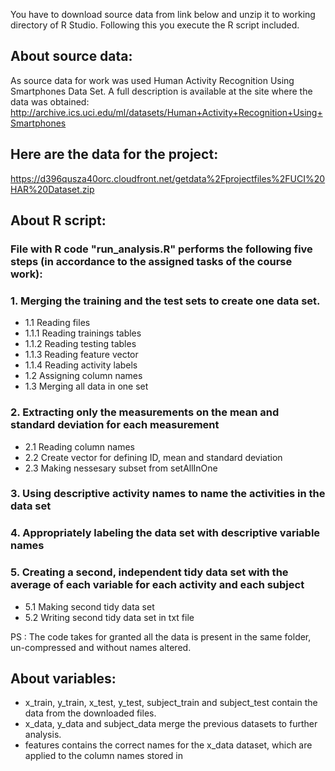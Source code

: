 
You have to download source data from link below and unzip it to working directory of R Studio.
Following this you execute the R script included.

## About source data:
As source data for work was used Human Activity Recognition Using Smartphones Data Set. 
A full description is available at the site where the data was obtained: 
http://archive.ics.uci.edu/ml/datasets/Human+Activity+Recognition+Using+Smartphones 

## Here are the data for the project: 
https://d396qusza40orc.cloudfront.net/getdata%2Fprojectfiles%2FUCI%20HAR%20Dataset.zip

## About R script:
### File with R code "run_analysis.R" performs the following five steps (in accordance to the assigned tasks of the course work):
### 1. Merging the training and the test sets to create one data set.

* 1.1 Reading files
* 1.1.1 Reading trainings tables
* 1.1.2 Reading testing tables
* 1.1.3 Reading feature vector
* 1.1.4 Reading activity labels
* 1.2 Assigning column names
* 1.3 Merging all data in one set

### 2. Extracting only the measurements on the mean and standard deviation for each measurement

* 2.1 Reading column names
* 2.2 Create vector for defining ID, mean and standard deviation
* 2.3 Making nessesary subset from setAllInOne

### 3. Using descriptive activity names to name the activities in the data set

### 4. Appropriately labeling the data set with descriptive variable names

### 5. Creating a second, independent tidy data set with the average of each variable for each activity and each subject
* 5.1 Making second tidy data set
* 5.2 Writing second tidy data set in txt file

PS : The code takes for granted all the data is present in the same folder, un-compressed and without names altered.

## About variables:
* x_train, y_train, x_test, y_test, subject_train and subject_test contain the data from the downloaded files.
* x_data, y_data and subject_data merge the previous datasets to further analysis.
* features contains the correct names for the x_data dataset, which are applied to the column names stored in
